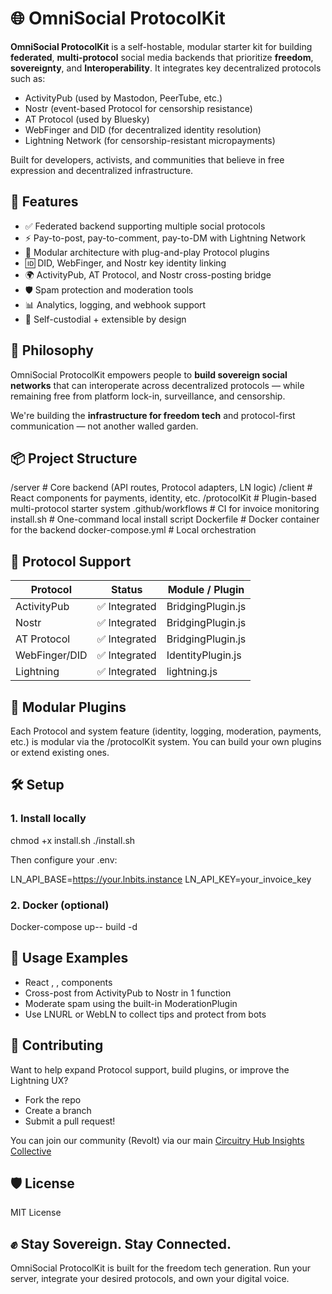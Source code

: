 # 🌐 OmniSocial ProtocolKit

**OmniSocial ProtocolKit** is a self-hostable, modular starter kit for building **federated**, **multi-protocol** social media backends that prioritize **freedom**, **sovereignty**, and **Interoperability**. It integrates key decentralized protocols such as:

- ActivityPub (used by Mastodon, PeerTube, etc.)
- Nostr (event-based Protocol for censorship resistance)
- AT Protocol (used by Bluesky)
- WebFinger and DID (for decentralized identity resolution)
- Lightning Network (for censorship-resistant micropayments)

Built for developers, activists, and communities that believe in free expression and decentralized infrastructure.

## 🚀 Features

- ✅ Federated backend supporting multiple social protocols
- ⚡ Pay-to-post, pay-to-comment, pay-to-DM with Lightning Network
- 🧩 Modular architecture with plug-and-play Protocol plugins
- 🆔 DID, WebFinger, and Nostr key identity linking
- 🌍 ActivityPub, AT Protocol, and Nostr cross-posting bridge
- 🛡️ Spam protection and moderation tools
- 📊 Analytics, logging, and webhook support
- 🧱 Self-custodial + extensible by design

## 🧠 Philosophy

OmniSocial ProtocolKit empowers people to **build sovereign social networks** that can interoperate across decentralized protocols — while remaining free from platform lock-in, surveillance, and censorship.

We're building the **infrastructure for freedom tech** and protocol-first communication — not another walled garden.

## 📦 Project Structure

/server                  # Core backend (API routes, Protocol adapters, LN logic)
/client                  # React components for payments, identity, etc.
/protocolKit             # Plugin-based multi-protocol starter system
.github/workflows        # CI for invoice monitoring
install.sh               # One-command local install script
Dockerfile               # Docker container for the backend
docker-compose.yml       # Local orchestration

## 🔌 Protocol Support

| Protocol       | Status       | Module / Plugin       |
|----------------|--------------|------------------------|
| ActivityPub    | ✅ Integrated | BridgingPlugin.js      |
| Nostr          | ✅ Integrated | BridgingPlugin.js      |
| AT Protocol    | ✅ Integrated | BridgingPlugin.js      |
| WebFinger/DID  | ✅ Integrated | IdentityPlugin.js      |
| Lightning      | ✅ Integrated | lightning.js           |

## 🧩 Modular Plugins

Each Protocol and system feature (identity, logging, moderation, payments, etc.) is modular via the /protocolKit system. You can build your own plugins or extend existing ones.

## 🛠️ Setup

### 1. Install locally

chmod +x install.sh
./install.sh

Then configure your .env:

LN_API_BASE=https://your.lnbits.instance
LN_API_KEY=your_invoice_key

### 2. Docker (optional)

Docker-compose up-- build -d

## 🧪 Usage Examples

- React <CommentPaywall />, <UnlockContent />, <DMPaywall /> components
- Cross-post from ActivityPub to Nostr in 1 function
- Moderate spam using the built-in ModerationPlugin
- Use LNURL or WebLN to collect tips and protect from bots

## 🙌 Contributing

Want to help expand Protocol support, build plugins, or improve the Lightning UX?

- Fork the repo
- Create a branch
- Submit a pull request!

You can join our community (Revolt) via our main [Circuitry Hub Insights Collective](https://rvlt.gg/5DnMjCx8)

## 🛡️ License

MIT License

## ✊ Stay Sovereign. Stay Connected.

OmniSocial ProtocolKit is built for the freedom tech generation.
Run your server, integrate your desired protocols, and own your digital voice.
